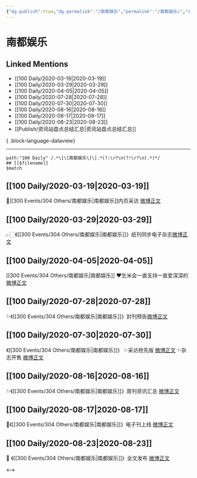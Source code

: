 ```yaml
---
{"dg-publish":true,"dg-permalink":"/南都娱乐","permalink":"/南都娱乐/","created":"2023-04-03T14:31:12.000+08:00","updated":"2023-04-10T17:01:48.000+08:00"}
---
```


# 南都娱乐

## Linked Mentions
- [[100 Daily/2020-03-19\|2020-03-19]]
- [[100 Daily/2020-03-29\|2020-03-29]]
- [[100 Daily/2020-04-05\|2020-04-05]]
- [[100 Daily/2020-07-28\|2020-07-28]]
- [[100 Daily/2020-07-30\|2020-07-30]]
- [[100 Daily/2020-08-16\|2020-08-16]]
- [[100 Daily/2020-08-17\|2020-08-17]]
- [[100 Daily/2020-08-23\|2020-08-23]]
- [[Publish/资讯站盘点总结汇总\|资讯站盘点总结汇总]]

{ .block-language-dataview}

---

```expander
path:"100 Daily" /.*\[\[南都娱乐\]\].*(?:\r?\n(?!\r?\n).*)*/
## [[$filename]]
$match
```
## [[100 Daily/2020-03-19\|2020-03-19]]
💫[[300 Events/304 Others/南都娱乐\|南都娱乐]]内页采访 [微博正文](https://m.weibo.cn/6466290670/4484317717655274)
## [[100 Daily/2020-03-29\|2020-03-29]]
👉🏻《[[300 Events/304 Others/南都娱乐\|南都娱乐]]》纸刊同步电子杂志[微博正文](https://m.weibo.cn/6466290670/4487911405425103)
## [[100 Daily/2020-04-05\|2020-04-05]]
[[300 Events/304 Others/南都娱乐\|南都娱乐]]
❤️生米会一直支持一直爱深深的
[微博正文](https://m.weibo.cn/6466290670/4490470409612135)
## [[100 Daily/2020-07-28\|2020-07-28]]
✨《[[300 Events/304 Others/南都娱乐\|南都娱乐]]》封刊预告[微博正文](https://m.weibo.cn/6466290670/4531819985502261)
## [[100 Daily/2020-07-30\|2020-07-30]]
《[[300 Events/304 Others/南都娱乐\|南都娱乐]]》
✨采访抢先版 [微博正文](https://m.weibo.cn/6466290670/4532337305981657)
✨杂志开售 [微博正文](https://m.weibo.cn/6466290670/4532392234060856)
## [[100 Daily/2020-08-16\|2020-08-16]]
✨《[[300 Events/304 Others/南都娱乐\|南都娱乐]]》周刊资讯汇总 [微博正文](https://m.weibo.cn/6466290670/4538554804606318)
## [[100 Daily/2020-08-17\|2020-08-17]]
🌟《[[300 Events/304 Others/南都娱乐\|南都娱乐]]》电子刊上线 [微博正文](https://m.weibo.cn/6466290670/4539016614001859)

## [[100 Daily/2020-08-23\|2020-08-23]]
🐳 《[[300 Events/304 Others/南都娱乐\|南都娱乐]]》全文发布 [微博正文](https://m.weibo.cn/6466290670/4541237710827635)

<-->